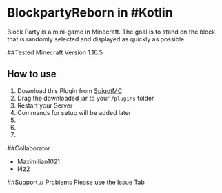 # BlockpartyReborn in #Kotlin
Block Party is a mini-game in Minecraft. The goal is to stand on the block that is randomly selected and displayed as quickly as possible.

##Tested Minecraft Version
1.16.5 

## How to use
1. Download this Plugin from [SpigotMC](https://spigotMC.org/)
2. Drag the downloaded jar to your `/plugins` folder
3. Restart your Server
4. Commands for setup will be added later
5.
6.
7.

##Collaborator
- Maximilian1021
- l4z2

##Support // Problems
Please use the Issue Tab

